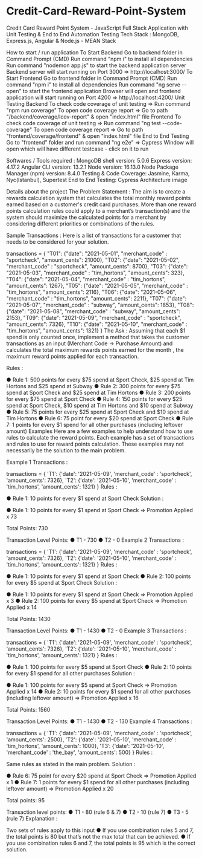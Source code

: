 # Credit-Card-Reward-Point-System
Credit Card Reward Point System - JavaScript Full Stack Application with Unit Testing & End to End Automation Testing
Tech Stack : MongoDB, Express.js, Angular & Node.js - MEAN Stack

How to start / run application
To Start Backend
Go to backend folder in Command Prompt (CMD)
Run command "npm i" to install all dependencies
Run command "nodemon app.js" to start the backend application server
Backend server will start running on Port 3000 => http://localhost:3000/
To Start Frontend
Go to frontend folder in Command Prompt (CMD)
Run command "npm i" to install all dependencies
Run command "ng serve --open" to start the frontend application
Browser will open and frontend application will start running on Port 4200 => http://localhost:4200/
Unit Testing
Backend
To check code coverage of unit testing => Run command "npm run coverage"
To open code coverage report => Go to path "/backend/coverage/lcov-report" & open "index.html" file
Frontend
To check code coverage of unit testing => Run command "ng test --code-coverage"
To open code coverage report => Go to path "frontend/coverage/frontend" & open "index.html" file
End to End Testing
Go to "frontend" folder and run command "ng e2e" => Cypress Window will open which will have different testcase - click on it to run

Softwares / Tools required :
MongoDB shell version: 5.0.6
Express version: 4.17.2
Angular CLI version: 13.2.1
Node version: 16.13.0
Node Package Manager (npm) version: 8.4.0
Testing & Code Coverage: Jasmine, Karma, Nyc(Istanbul), Supertest
End to End Testing: Cypress
Architecture
image

Details about the project
The Problem Statement : The aim is to create a rewards calculation system that calculates the total monthly reward points earned based on a customer's credit card purchases. More than one reward points calculation rules could apply to a merchant’s transaction(s) and the system should maximize the calculated points for a merchant by considering different priorities or combinations of the rules.

Sample Transactions : Here is a list of transactions for a customer that needs to be considered for your solution.

transactions = {
  "T01": {"date": "2021-05-01", "merchant_code" : "sportcheck", "amount_cents": 21000},
  "T02": {"date": "2021-05-02", "merchant_code" : "sportcheck", "amount_cents": 8700},
  "T03": {"date": "2021-05-03", "merchant_code" : "tim_hortons", "amount_cents": 323},
  "T04": {"date": "2021-05-04", "merchant_code" : "tim_hortons", "amount_cents": 1267},
  "T05": {"date": "2021-05-05", "merchant_code" : "tim_hortons", "amount_cents": 2116},
  "T06": {"date": "2021-05-06", "merchant_code" : "tim_hortons", "amount_cents": 2211},
  "T07": {"date": "2021-05-07", "merchant_code" : "subway", "amount_cents": 1853},
  "T08": {"date": "2021-05-08", "merchant_code" : "subway", "amount_cents": 2153},
  "T09": {"date": "2021-05-09", "merchant_code" : "sportcheck", "amount_cents": 7326},
  "T10": {"date": "2021-05-10", "merchant_code" : "tim_hortons", "amount_cents": 1321}
}
The Ask : Assuming that each $1 spend is only counted once, implement a method that takes the customer transactions as an input (Merchant Code -> Purchase Amount) and calculates the total maximum rewards points earned for the month , the maximum reward points applied for each transaction.

Rules :

● Rule 1: 500 points for every $75 spend at Sport Check, $25 spend at Tim Hortons and $25 spend at Subway
● Rule 2: 300 points for every $75 spend at Sport Check and $25 spend at Tim Hortons
● Rule 3: 200 points for every $75 spend at Sport Check
● Rule 4: 150 points for every $25 spend at Sport Check, $10 spend at Tim Hortons and $10 spend at Subway
● Rule 5: 75 points for every $25 spend at Sport Check and $10 spend at Tim Hortons
● Rule 6: 75 point for every $20 spend at Sport Check
● Rule 7: 1 points for every $1 spend for all other purchases (including leftover amount)
Examples
Here are a few examples to help understand how to use rules to calculate the reward points. Each example has a set of transactions and rules to use for reward points calculation. These examples may not necessarily be the solution to the main problem.

Example 1
Transactions :

transactions = {
  'T1': {'date': '2021-05-09', 'merchant_code' : 'sportcheck', 'amount_cents': 7326},
  'T2': {'date': '2021-05-10', 'merchant_code' : 'tim_hortons', 'amount_cents': 1321}
}
Rules :

● Rule 1: 10 points for every $1 spend at Sport Check 
Solution :

● Rule 1: 10 points for every $1 spend at Sport Check => Promotion Applied x 73

Total Points: 730

Transaction Level Points:
● T1 - 730
● T2 - 0
Example 2
Transactions :

transactions = {
  'T1': {'date': '2021-05-09', 'merchant_code' : 'sportcheck', 'amount_cents': 7326},
  'T2': {'date': '2021-05-10', 'merchant_code' : 'tim_hortons', 'amount_cents': 1321}
}
Rules :

● Rule 1: 10 points for every $1 spend at Sport Check
● Rule 2: 100 points for every $5 spend at Sport Check
Solution :

● Rule 1: 10 points for every $1 spend at Sport Check => Promotion Applied x 3
● Rule 2: 100 points for every $5 spend at Sport Check => Promotion Applied x 14

Total Points: 1430

Transaction Level Points:
● T1 - 1430
● T2 - 0
Example 3
Transactions :

transactions = {
  'T1': {'date': '2021-05-09', 'merchant_code' : 'sportcheck', 'amount_cents': 7326},
  'T2': {'date': '2021-05-10', 'merchant_code' : 'tim_hortons', 'amount_cents': 1321}
}
Rules :

● Rule 1: 100 points for every $5 spend at Sport Check
● Rule 2: 10 points for every $1 spend for all other purchases
Solution :

● Rule 1: 100 points for every $5 spend at Sport Check => Promotion Applied x 14
● Rule 2: 10 points for every $1 spend for all other purchases (including leftover amount) => Promotion Applied x 16

Total Points: 1560

Transaction Level Points:
● T1 - 1430
● T2 - 130
Example 4
Transactions :

transactions = {
  'T1': {'date': '2021-05-09', 'merchant_code' : 'sportcheck', 'amount_cents': 2500},
  'T2': {'date': '2021-05-10', 'merchant_code' : 'tim_hortons', 'amount_cents': 1000},
  'T3’: {'date': '2021-05-10', 'merchant_code' : 'the_bay', 'amount_cents': 500}
}
Rules :

Same rules as stated in the main problem.
Solution :

● Rule 6: 75 point for every $20 spend at Sport Check => Promotion Applied x 1
● Rule 7: 1 points for every $1 spend for all other purchases (including leftover amount) => Promotion Applied x 20

Total points: 95

Transaction level points:
● T1 - 80 (rule 6 & 7)
● T2 - 10 (rule 7)
● T3 - 5 (rule 7)
Explanation :

Two sets of rules apply to this input
● If you use combination rules 5 and 7, the total points is 80 but that’s not the max total that can be achieved.
● If you use combination rules 6 and 7, the total points is 95 which is the correct solution.
